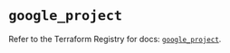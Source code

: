 # `google_project`

Refer to the Terraform Registry for docs: [`google_project`](https://registry.terraform.io/providers/hashicorp/google-beta/6.34.0/docs/resources/google_project).
